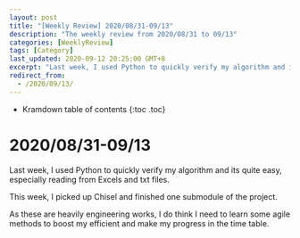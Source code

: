 ```yaml
---
layout: post
title: "[Weekly Review] 2020/08/31-09/13"
description: "The weekly review from 2020/08/31 to 09/13"
categories: [WeeklyReview]
tags: [Category]
last_updated: 2020-09-12 20:25:00 GMT+8
excerpt: "Last week, I used Python to quickly verify my algorithm and its quite easy, especially reading from Excels and txt files. This week, I picked up Chisel and finished one submodule of the project. As these are heavily engineering works, I do think I need to learn some agile methods to boost my efficient and make my progress in the time table."
redirect_from:
  - /2020/09/13/
---
```


* Kramdown table of contents
{:toc .toc}
# 2020/08/31-09/13

Last week, I used Python to quickly verify my algorithm and its quite easy, especially reading from Excels and txt files.

This week, I picked up Chisel and finished one submodule of the project.

As these are heavily engineering works, I do think I need to learn some agile methods to boost my efficient and make my progress in the time table.

